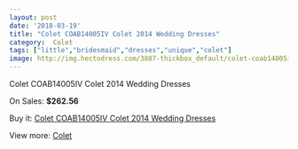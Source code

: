```yaml
---
layout: post
date: '2018-03-19'
title: "Colet COAB14005IV Colet 2014 Wedding Dresses"
category:  Colet
tags: ["little","bridesmaid","dresses","unique","colet"]
image: http://img.hectodress.com/3887-thickbox_default/colet-coab14005iv-colet-2014-wedding-dresses.jpg
---
```

Colet COAB14005IV Colet 2014 Wedding Dresses

On Sales: **$262.56**
<a href="https://www.hectodress.com/-colet/2026-colet-coab14005iv-colet-2014-wedding-dresses.html"><amp-img layout="responsive" width="600" height="600" src="//img.hectodress.com/3887-thickbox_default/colet-coab14005iv-colet-2014-wedding-dresses.jpg" alt="Colet COAB14005IV Colet 2014 Wedding Dresses 0" /></a>
<a href="https://www.hectodress.com/-colet/2026-colet-coab14005iv-colet-2014-wedding-dresses.html"><amp-img layout="responsive" width="600" height="600" src="//img.hectodress.com/3889-thickbox_default/colet-coab14005iv-colet-2014-wedding-dresses.jpg" alt="Colet COAB14005IV Colet 2014 Wedding Dresses 1" /></a>
<a href="https://www.hectodress.com/-colet/2026-colet-coab14005iv-colet-2014-wedding-dresses.html"><amp-img layout="responsive" width="600" height="600" src="//img.hectodress.com/3888-thickbox_default/colet-coab14005iv-colet-2014-wedding-dresses.jpg" alt="Colet COAB14005IV Colet 2014 Wedding Dresses 2" /></a>

Buy it: [Colet COAB14005IV Colet 2014 Wedding Dresses](https://www.hectodress.com/-colet/2026-colet-coab14005iv-colet-2014-wedding-dresses.html "Colet COAB14005IV Colet 2014 Wedding Dresses")

View more: [ Colet](https://www.hectodress.com/34--colet " Colet")